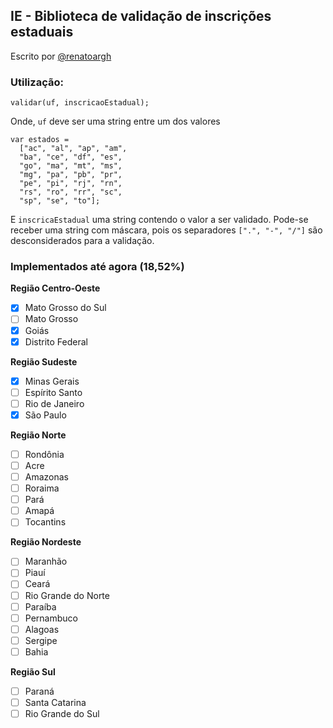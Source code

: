 ## IE - Biblioteca de validação de inscrições estaduais
Escrito por [@renatoargh](http://www.github.com/renatoargh "Renato Gama")

### Utilização:

    validar(uf, inscricaoEstadual);
    
Onde, `uf` deve ser uma string entre um dos valores 
    
    var estados =
      ["ac", "al", "ap", "am", 
      "ba", "ce", "df", "es",
      "go", "ma", "mt", "ms",
      "mg", "pa", "pb", "pr",
      "pe", "pi", "rj", "rn",
      "rs", "ro", "rr", "sc",
      "sp", "se", "to"];

E `inscricaEstadual` uma string contendo o valor a ser validado. 
Pode-se receber uma string com máscara, pois os separadores `[".", "-", "/"]` são desconsiderados para a validação.

### Implementados até agora (18,52%)
**Região Centro-Oeste**
- [X] Mato Grosso do Sul
- [ ] Mato Grosso
- [X] Goiás
- [X] Distrito Federal

**Região Sudeste** 
- [X] Minas Gerais 
- [ ] Espírito Santo 
- [ ] Rio de Janeiro 
- [X] São Paulo

**Região Norte**
- [ ] Rondônia
- [ ] Acre
- [ ] Amazonas
- [ ] Roraima
- [ ] Pará
- [ ] Amapá
- [ ] Tocantins

**Região Nordeste** 
- [ ] Maranhão 
- [ ] Piauí 
- [ ] Ceará 
- [ ] Rio Grande do Norte 
- [ ] Paraíba 
- [ ] Pernambuco 
- [ ] Alagoas 
- [ ] Sergipe 
- [ ] Bahia  

**Região Sul**
- [ ] Paraná
- [ ] Santa Catarina
- [ ] Rio Grande do Sul
